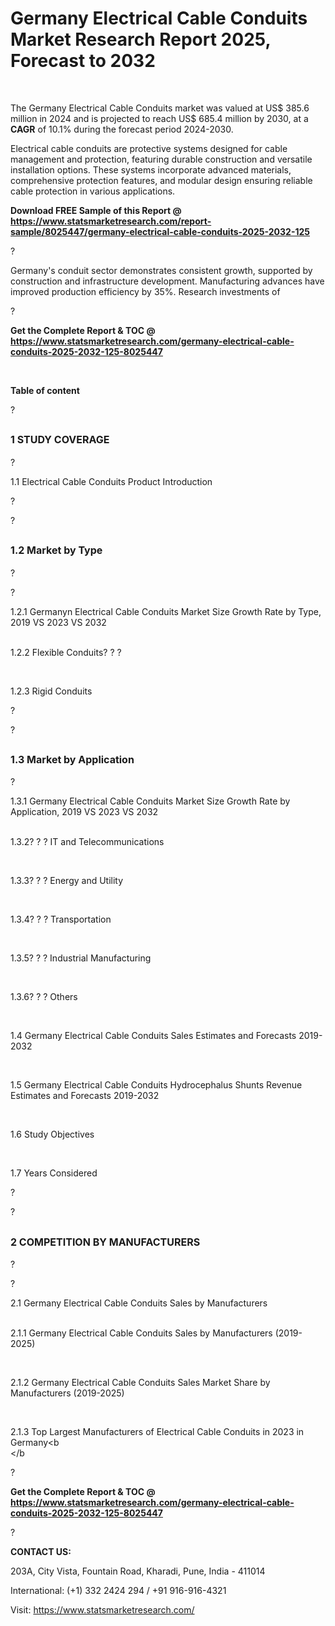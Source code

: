 <h1>Germany Electrical Cable Conduits Market Research Report 2025, Forecast to 2032</h1><br/><p>The Germany Electrical Cable Conduits market was valued at US$ 385.6 million in 2024 and is projected to reach US$ 685.4 million by 2030, at a <strong>CAGR</strong> of 10.1% during the forecast period 2024-2030.</p>
 
 
 
 <p>Electrical cable conduits are protective systems designed for cable management and protection, featuring durable construction and versatile installation options. These systems incorporate advanced materials, comprehensive protection features, and modular design ensuring reliable cable protection in various applications.</p>
 
 
 
 <div><b>Download FREE Sample of this Report @ <a href="https://www.statsmarketresearch.com/download-free-sample/8025447/germany-electrical-cable-conduits-2025-2032-125">https://www.statsmarketresearch.com/report-sample/8025447/germany-electrical-cable-conduits-2025-2032-125</a></b></div>
 
 
 
 <p>? </p>
 
 
 
 <p>Germany&#39;s conduit sector demonstrates consistent growth, supported by construction and infrastructure development. Manufacturing advances have improved production efficiency by 35%. Research investments of</p>
 
 
 
 <p>? </p>
 
 
 
 <div><b>Get the Complete Report & TOC @ <a href="https://www.statsmarketresearch.com/germany-electrical-cable-conduits-2025-2032-125-8025447">https://www.statsmarketresearch.com/germany-electrical-cable-conduits-2025-2032-125-8025447</a></b></div>
 
 
 
 <p><br />
 
 <b>Table of content</b></p>
 
 
 
 <p>? </p>
 
 
 
 <h2><span style="font-size:16px"><strong>1 STUDY COVERAGE</strong></span></h2>
 
 
 
 <p>? </p>
 
 
 
 <p>1.1 Electrical Cable Conduits Product Introduction</p>
 
 
 
 <p>? </p>
 
 
 
 <p>? </p>
 
 
 
 <h2><span style="font-size:16px"><strong>1.2 Market by Type</strong></span></h2>
 
 
 
 <p>? </p>
 
 
 
 <p>? </p>
 
 
 
 <p>1.2.1 Germanyn Electrical Cable Conduits Market Size Growth Rate by Type, 2019 VS 2023 VS 2032<br />
 
 <br />
 
 1.2.2 Flexible Conduits? ? ? <br />
 
 <br />
 
 1.2.3 Rigid Conduits<br />
 
 ? </p>
 
 
 
 <p>? </p>
 
 
 
 <h2><span style="font-size:16px"><strong>1.3 Market by Application</strong></span></h2>
 
 
 
 <p>? </p>
 
 
 
 <p>1.3.1 Germany Electrical Cable Conduits Market Size Growth Rate by Application, 2019 VS 2023 VS 2032<br />
 
 <br />
 
 1.3.2? ? ? IT and Telecommunications<br />
 
 <br />
 
 1.3.3? ? ? Energy and Utility<br />
 
 <br />
 
 1.3.4? ? ? Transportation<br />
 
 <br />
 
 1.3.5? ? ? Industrial Manufacturing<br />
 
 <br />
 
 1.3.6? ? ? Others<br />
 
 <br />
 
 1.4 Germany Electrical Cable Conduits Sales Estimates and Forecasts 2019-2032<br />
 
 <br />
 
 1.5 Germany Electrical Cable Conduits Hydrocephalus Shunts Revenue Estimates and Forecasts 2019-2032<br />
 
 <br />
 
 1.6 Study Objectives<br />
 
 <br />
 
 1.7 Years Considered</p>
 
 
 
 <p>? </p>
 
 
 
 <p>? </p>
 
 
 
 <h2><span style="font-size:16px"><strong>2 COMPETITION BY MANUFACTURERS</strong></span></h2>
 
 
 
 <p>? </p>
 
 
 
 <p>? </p>
 
 
 
 <p>2.1 Germany Electrical Cable Conduits Sales by Manufacturers<br />
 
 <br />
 
 2.1.1 Germany Electrical Cable Conduits Sales by Manufacturers (2019-2025)<br />
 
 <br />
 
 2.1.2 Germany Electrical Cable Conduits Sales Market Share by Manufacturers (2019-2025)<br />
 
 <br />
 
 2.1.3 Top Largest Manufacturers of Electrical Cable Conduits in 2023 in Germany<b<br></b<br></p>
 
 
 
 <p>? </p>
 
 
 
 <div><b>Get the Complete Report & TOC @ <a href="https://www.statsmarketresearch.com/germany-electrical-cable-conduits-2025-2032-125-8025447">https://www.statsmarketresearch.com/germany-electrical-cable-conduits-2025-2032-125-8025447</a></b></div>
 
 
 
 <p>? </p>
 
 
 
 <p><b>CONTACT US:</b><br />
 
 203A, City Vista, Fountain Road, Kharadi, Pune, India - 411014<br />
 
 International: (+1) 332 2424 294 / +91 916-916-4321<br />
 
 Visit: <a href="https://www.statsmarketresearch.com/">https://www.statsmarketresearch.com/</a></p>